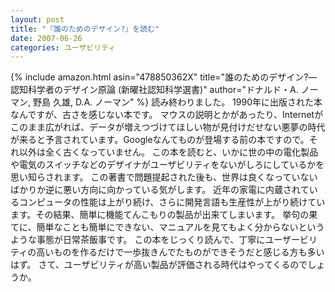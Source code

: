 ```yaml
---
layout: post
title: "『誰のためのデザイン?』を読む"
date: 2007-06-26
categories: ユーザビリティ
---
```

 {% include amazon.html asin="478850362X" title="誰のためのデザイン?―認知科学者のデザイン原論 (新曜社認知科学選書)" author="ドナルド・A. ノーマン, 野島 久雄, D.A. ノーマン" %}
読み終わりました。
1990年に出版された本なんですが、古さを感じない本です。
マウスの説明とかがあったり、Internetがこのまま広がれば、データが増えつづけてほしい物が見付けだせない悪夢の時代が来ると予言されています。Googleなんてものが登場する前の本ですので。それ以外は全く古くなっていません。
この本を読むと、いかに世の中の電化製品や電気のスイッチなどのデザイナがユーザビリティをないがしろにしているかを思い知らされます。
この著書で問題提起された後も、世界は良くなっていないばかりか逆に悪い方向に向かっている気がします。
近年の家電に内蔵されているコンピュータの性能は上がり続け、さらに開発言語も生産性が上がり続けています。その結果、簡単に機能てんこもりの製品が出来てしまいます。
挙句の果てに、簡単なことも簡単にできない、マニュアルを見てもよく分からないというような事態が日常茶飯事です。
この本をじっくり読んで、丁寧にユーザービリティの高いものを作るだけで一歩抜きんでたものができそうだと感じる方も多いはず。
さて、ユーザビリティが高い製品が評価される時代はやってくるのでしょうか。
